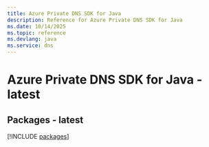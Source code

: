 ```yaml
---
title: Azure Private DNS SDK for Java
description: Reference for Azure Private DNS SDK for Java
ms.date: 10/14/2025
ms.topic: reference
ms.devlang: java
ms.service: dns
---
```

# Azure Private DNS SDK for Java - latest
## Packages - latest
[!INCLUDE [packages](private-dns-index.md)]